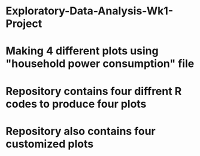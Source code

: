 # Exploratory-Data-Analysis-Wk1-Project
# Making 4 different plots using "household power consumption" file
# Repository contains four diffrent R codes to produce four plots
# Repository also contains four customized plots
